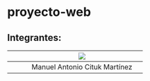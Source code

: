 # proyecto-web

## Integrantes:

||||[![](https://github.com/tonycituk.png?size=100)](https://github.com/tonycituk)||
|---|---|---|---|---|
||||Manuel Antonio Cituk Martínez||

